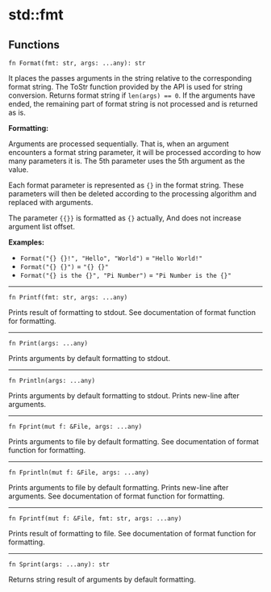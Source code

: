 # std::fmt

## Functions
```jule
fn Format(fmt: str, args: ...any): str
```
It places the passes arguments in the string relative to the corresponding format string. The ToStr function provided by the API is used for string conversion. Returns format string if `len(args) == 0`. If the arguments have ended, the remaining part of format string is not processed and is returned as is.

**Formatting:**

Arguments are processed sequentially. That is, when an argument encounters a format string parameter, it will be processed according to how many parameters it is. The 5th parameter uses the 5th argument as the value.

Each format parameter is represented as `{}` in the format string. These parameters will then be deleted according to the processing algorithm and replaced with arguments.

The parameter `{{}}` is formatted as `{}` actually,
And does not increase argument list offset.

**Examples:**

- `Format("{} {}!", "Hello", "World")` = `"Hello World!"`
- `Format("{} {}")` = `"{} {}"`
- `Format("{} is the {}", "Pi Number")` = `"Pi Number is the {}"`

---

```jule
fn Printf(fmt: str, args: ...any)
```
Prints result of formatting to stdout. See documentation of format function for formatting.

---

```jule
fn Print(args: ...any)
```
Prints arguments by default formatting to stdout.

---

```jule
fn Println(args: ...any)
```
Prints arguments by default formatting to stdout.
Prints new-line after arguments.

---

```jule
fn Fprint(mut f: &File, args: ...any)
```
Prints arguments to file by default formatting. See documentation of format function for formatting.

---

```jule
fn Fprintln(mut f: &File, args: ...any)
```
Prints arguments to file by default formatting. Prints new-line after arguments. See documentation of format function for formatting.

---

```jule
fn Fprintf(mut f: &File, fmt: str, args: ...any)
```
Prints result of formatting to file. See documentation of format function for formatting.

---

```jule
fn Sprint(args: ...any): str
```
Returns string result of arguments by default formatting.
